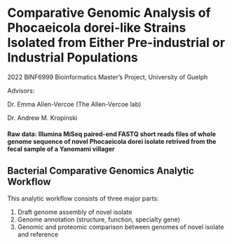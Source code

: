 # Comparative Genomic Analysis of Phocaeicola dorei-like Strains Isolated from Either Pre-industrial or Industrial Populations

2022 BINF6999 Bioinformatics Master’s Project, University of Guelph


Advisors:

Dr. Emma Allen-Vercoe (The Allen-Vercoe lab)

Dr. Andrew M. Kropinski

#### Raw data: Illumina MiSeq paired-end FASTQ short reads files of whole genome sequence of novel Phocaeicola dorei isolate retrived from the fecal sample of a Yanomami villager

## Bacterial Comparative Genomics Analytic Workflow

This analytic workflow consists of three major parts:
1) Draft genome assembly of novel isolate
2) Genome annotation (structure, function, specialty gene)
3) Genomic and proteomic comparison between genomes of novel isolate and reference

